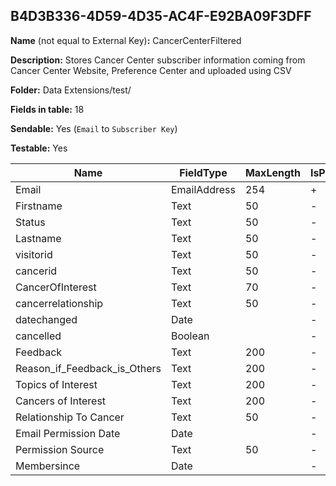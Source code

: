 ## B4D3B336-4D59-4D35-AC4F-E92BA09F3DFF

**Name** (not equal to External Key)**:** CancerCenterFiltered

**Description:** Stores Cancer Center subscriber information coming from Cancer Center Website, Preference Center and uploaded using CSV

**Folder:** Data Extensions/test/

**Fields in table:** 18

**Sendable:** Yes (`Email` to `Subscriber Key`)

**Testable:** Yes

| Name | FieldType | MaxLength | IsPrimaryKey | IsNullable | DefaultValue |
| --- | --- | --- | --- | --- | --- |
| Email | EmailAddress | 254 | + | - |  |
| Firstname | Text | 50 | - | + |  |
| Status | Text | 50 | - | + | Active |
| Lastname | Text | 50 | - | + |  |
| visitorid | Text | 50 | - | + |  |
| cancerid | Text | 50 | - | + |  |
| CancerOfInterest | Text | 70 | - | + |  |
| cancerrelationship | Text | 50 | - | + |  |
| datechanged | Date |  | - | + |  |
| cancelled | Boolean |  | - | + |  |
| Feedback | Text | 200 | - | + |  |
| Reason_if_Feedback_is_Others | Text | 200 | - | + |  |
| Topics of Interest | Text | 200 | - | + |  |
| Cancers of Interest | Text | 200 | - | + |  |
| Relationship To Cancer | Text | 50 | - | + |  |
| Email Permission Date | Date |  | - | + | GetDate() |
| Permission Source | Text | 50 | - | + |  |
| Membersince | Date |  | - | + | GetDate() |
